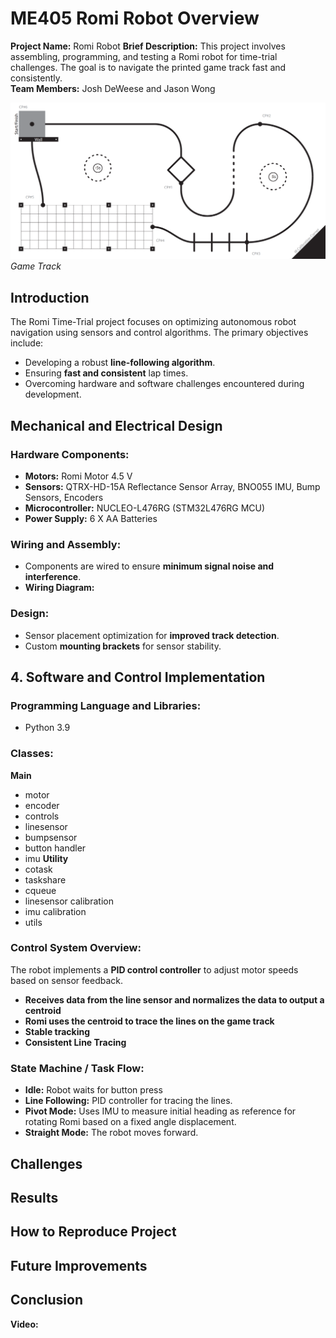 # ME405 Romi Robot Overview

**Project Name:** Romi Robot
**Brief Description:** This project involves assembling, programming, and testing a Romi robot for time-trial challenges. The goal is to navigate the printed game track fast and consistently.  
**Team Members:** Josh DeWeese and Jason Wong

![alt text](https://github.com/jwong32528/me405-romi-mecha21/blob/pictures/gametrack.png)
*Game Track*


## Introduction
The Romi Time-Trial project focuses on optimizing autonomous robot navigation using sensors and control algorithms. The primary objectives include:
- Developing a robust **line-following algorithm**.
- Ensuring **fast and consistent** lap times.
- Overcoming hardware and software challenges encountered during development.

## Mechanical and Electrical Design

### **Hardware Components:**
- **Motors:** Romi Motor 4.5 V
- **Sensors:** QTRX-HD-15A Reflectance Sensor Array, BNO055 IMU, Bump Sensors, Encoders
- **Microcontroller:** NUCLEO-L476RG (STM32L476RG MCU)
- **Power Supply:** 6 X AA Batteries

### **Wiring and Assembly:**
- Components are wired to ensure **minimum signal noise and interference**.
- **Wiring Diagram:**

### **Design:**
- Sensor placement optimization for **improved track detection**.
- Custom **mounting brackets** for sensor stability.


## 4. Software and Control Implementation
### **Programming Language and Libraries:**
- Python 3.9

### **Classes:**
**Main**
- motor
- encoder
- controls
- linesensor
- bumpsensor
- button handler
- imu
**Utility**
- cotask
- taskshare
- cqueue
- linesensor calibration
- imu calibration
- utils

### **Control System Overview:**
The robot implements a **PID control controller** to adjust motor speeds based on sensor feedback. 
- **Receives data from the line sensor and normalizes the data to output a centroid**
- **Romi uses the centroid to trace the lines on the game track**
- **Stable tracking**
- **Consistent Line Tracing**

### **State Machine / Task Flow:**
- **Idle:** Robot waits for button press
- **Line Following:** PID controller for tracing the lines.
- **Pivot Mode:** Uses IMU to measure initial heading as reference for rotating Romi based on a fixed angle displacement.
- **Straight Mode:** The robot moves forward.



## Challenges

## Results

## How to Reproduce Project

## Future Improvements

## Conclusion




**Video:** 





